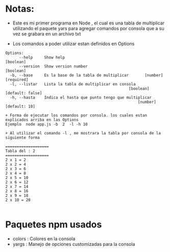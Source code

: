 # Notas:

+ Este es mi primer programa en Node , el cual es una tabla de multiplicar utilizando el paquete yars para agregar comandos por consola
que a su vez se grabara en un archivo txt

+ Los comandos a poder utilizar estan definidos en Options

```
Options:
      --help     Show help                                             [boolean]
      --version  Show version number                                   [boolean]
  -b, --base     Es la base de la tabla de multiplicar       [number] [required]
  -l, --listar   Lista la tabla de multiplicar en consola
                                                      [boolean] [default: false]
  -h, --hasta    Indica el hasta que punto tengo que multiplicar
                                                          [number] [default: 10]
```                                          
```
+ Forma de ejecutar los comandos por consola. los cuales estan explicados arriba en las Options
Ejemplo  node app.js -b  2  -l -h 10 

+ Al utilizar el comando -l , me mostrara la tabla por consola de la siguiente forma 

===================
Tabla del : 2
===================
2 x 1 = 2
2 x 2 = 4
2 x 3 = 6
2 x 4 = 8
2 x 5 = 10
2 x 6 = 12
2 x 7 = 14
2 x 8 = 16
2 x 9 = 18
2 x 10 = 20


```

# Paquetes npm usados

+ colors : Colores en la consola
+ yargs : Manejo de opciones customizadas para la consola
